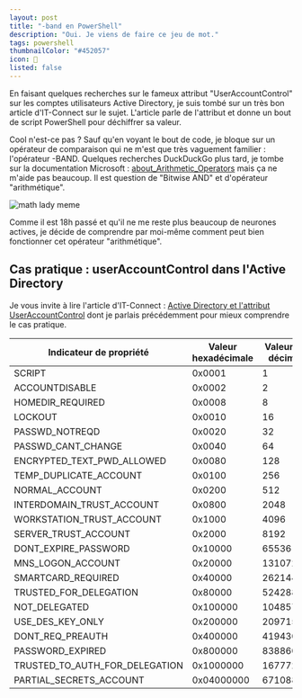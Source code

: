 ```yaml
---
layout: post
title: "-band en PowerShell"
description: "Oui. Je viens de faire ce jeu de mot."
tags: powershell
thumbnailColor: "#452057"
icon: 🍆
listed: false
---
```


En faisant quelques recherches sur le fameux attribut "UserAccountControl" sur les comptes utilisateurs Active Directory, je suis tombé sur un très bon article d'IT-Connect sur le sujet. L'article parle de l'attribut et donne un bout de script PowerShell pour déchiffrer sa valeur.

Cool n'est-ce pas ? Sauf qu'en voyant le bout de code, je bloque sur un opérateur de comparaison qui ne m'est que très vaguement familier : l'opérateur -BAND. Quelques recherches DuckDuckGo plus tard, je tombe sur la documentation Microsoft : [about_Arithmetic_Operators](https://docs.microsoft.com/en-us/powershell/module/microsoft.powershell.core/about/about_arithmetic_operators) mais ça ne m'aide pas beaucoup. Il est question de "Bitwise AND" et d'opérateur "arithmétique".

![math lady meme](https://media4.giphy.com/media/WRQBXSCnEFJIuxktnw/giphy.gif?cid=ecf05e47ni6059isv8xffm6xqrw4x9bg85868n8b0g4ozpgg&rid=giphy.gif&ct=g)

Comme il est 18h passé et qu'il ne me reste plus beaucoup de neurones actives, je décide de comprendre par moi-même comment peut bien fonctionner cet opérateur "arithmétique".

## Cas pratique : userAccountControl dans l'Active Directory

Je vous invite à lire l'article d'IT-Connect : [Active Directory et l'attribut UserAccountControl](https://www.it-connect.fr/active-directory-et-lattribut-useraccountcontrol/) dont je parlais précédemment pour mieux comprendre le cas pratique.

Indicateur de propriété | Valeur hexadécimale | Valeur en décimal
----------------------- | ------------------- | -----------------
SCRIPT | 0x0001 | 1
ACCOUNTDISABLE | 0x0002 | 2
HOMEDIR_REQUIRED | 0x0008 | 8
LOCKOUT | 0x0010 | 16
PASSWD_NOTREQD | 0x0020 | 32
PASSWD_CANT_CHANGE | 0x0040 | 64
ENCRYPTED_TEXT_PWD_ALLOWED | 0x0080 | 128
TEMP_DUPLICATE_ACCOUNT | 0x0100 | 256
NORMAL_ACCOUNT | 0x0200 | 512
INTERDOMAIN_TRUST_ACCOUNT | 0x0800 | 2048
WORKSTATION_TRUST_ACCOUNT | 0x1000 | 4096
SERVER_TRUST_ACCOUNT | 0x2000 | 8192
DONT_EXPIRE_PASSWORD | 0x10000 | 65536
MNS_LOGON_ACCOUNT | 0x20000 | 131072
SMARTCARD_REQUIRED | 0x40000 | 262144
TRUSTED_FOR_DELEGATION | 0x80000 | 524288
NOT_DELEGATED | 0x100000 | 1048576
USE_DES_KEY_ONLY | 0x200000 | 2097152
DONT_REQ_PREAUTH | 0x400000 | 4194304
PASSWORD_EXPIRED | 0x800000 | 8388608
TRUSTED_TO_AUTH_FOR_DELEGATION | 0x1000000 | 16777216
PARTIAL_SECRETS_ACCOUNT | 0x04000000 | 67108864